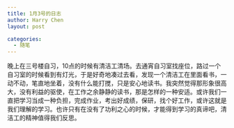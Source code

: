 ```yaml
---
title: 1月3号的日志
author: Harry Chen
layout: post

categories:
  - 随笔
---
```


  晚上在三号楼自习，10点的时候有清洁工清场。去通宵自习室找座位，路过一个自习室的时候看到有灯光，于是好奇地凑过去看，发现一个清洁工在里面看书，一动不动，笔直地坐着，没有什么能打搅，只是安心地读书。我突然觉得那形象很高大，没有利益的驱使，在工作之余静静的读书，那是怎样的一种安适。或许我们一直把学习当成一种负担，完成作业，考出好成绩，保研，找个好工作，或许这就是我们理解的学习。也许只有在没有了功利之心的时候，才能得到学习的真谛吧，清洁工的精神值得我们反思。
